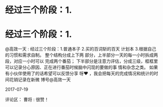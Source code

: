 # 经过三个阶段：1.

# 经过三个阶段：1.

@高效一天 : 经过三个阶段：1.普通本子 2.买的百词斩的百天 计划本 3.根据自己的习惯和需求自制。 整个结构分成上下两 部分，上半部分一天的每一小时拆成两段，对应一小时可以 完成两个番茄； 下半部分是注意力评估，分成三级，框框里 可以记录分心原因、正在进行番茄时候脑中闪现的要做的事 情和杂念之类。 如果有小伙伴使用了的话希望可以反馈分享 呀❤ ，我会把每天的完成情况和统计的时间花销记录在新微 博号@高效一天

2017-07-19

评论区： 曹将 : 很赞！